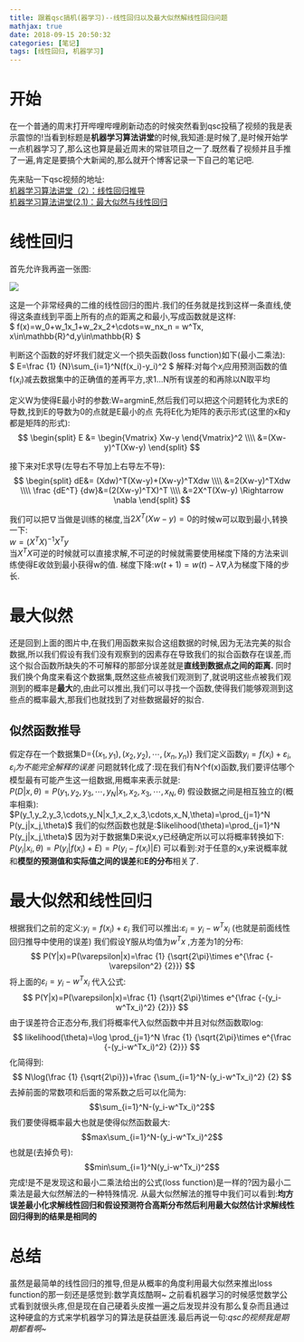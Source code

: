 ```yaml
---
title: 跟着qsc搞机(器学习)--线性回归以及最大似然解线性回归问题
mathjax: true
date: 2018-09-15 20:50:32
categories: [笔记]
tags: [线性回归, 机器学习]
---
```

[](#开始 "开始")开始
==============

在一个普通的周末打开哔哩哔哩刷新动态的时候突然看到qsc投稿了视频的我是表示震惊的!当看到标题是**机器学习算法讲堂**的时候,我知道:是时候了,是时候开始学一点机器学习了,那么这也算是最近周末的常驻项目之一了.既然看了视频并且手推了一遍,肯定是要搞个大新闻的,那么就开个博客记录一下自己的笔记吧.

先来贴一下qsc视频的地址:  
[机器学习算法讲堂（2）：线性回归推导](https://www.bilibili.com/video/av31332007)  
[机器学习算法讲堂(2.1)：最大似然与线性回归](https://www.bilibili.com/video/av31420826)

[](#线性回归 "线性回归")线性回归
====================

首先允许我再盗一张图:

[![](https://upload.wikimedia.org/wikipedia/commons/thumb/3/3a/Linear_regression.svg/1200px-Linear_regression.svg.png)](https://upload.wikimedia.org/wikipedia/commons/thumb/3/3a/Linear_regression.svg/1200px-Linear_regression.svg.png)

这是一个非常经典的二维的线性回归的图片.我们的任务就是找到这样一条直线,使得这条直线到平面上所有的点的距离之和最小,写成函数就是这样:  
$ f(x)=w_0+w_1x_1+w_2x_2+\cdots=w_nx_n = w^Tx, x\in\mathbb{R}^d,y\in\mathbb{R} $
<!-- more -->
判断这个函数的好坏我们就定义一个损失函数(loss function)如下(最小二乘法):  
$ E=\frac {1} {N}\sum_{i=1}^N(f(x_i)-y_i)^2 $
解释:对每个$x_i$应用预测函数的值f($x_i$)减去数据集中的正确值的差再平方,求1…N所有误差的和再除以N取平均

定义W为使得E最小时的参数:W=argminE,然后我们可以把这个问题转化为求E的导数,找到E的导数为0的点就是E最小的点
先将E化为矩阵的表示形式(这里的x和y都是矩阵的形式):
$$
\begin{split}
E &= \begin{Vmatrix} Xw-y \end{Vmatrix}^2 \\\\
  &=(Xw-y)^T(Xw-y)
\end{split}
$$

接下来对E求导(左导右不导加上右导左不导):
$$
\begin{split}
dE&= (Xdw)^T(Xw-y)+(Xw-y)^TXdw \\\\
&=2(Xw-y)^TXdw \\\\
\frac {dE^T} {dw}&=(2(Xw-y)^TX)^T \\\\
&=2X^T(Xw-y) \Rightarrow \nabla
\end{split}
$$

我们可以把$\nabla$当做是训练的梯度,当$2X^T(Xw-y)=0$的时候w可以取到最小,转换一下:  
$w=(X^TX)^{-1}X^Ty$  
当$X^TX$可逆的时候就可以直接求解,不可逆的时候就需要使用梯度下降的方法来训练使得E收敛到最小获得w的值.
梯度下降:$w(t+1)=w(t)-\lambda\nabla$,$\lambda$为梯度下降的步长.

[](#最大似然 "最大似然")最大似然
====================

还是回到上面的图片中,在我们用函数来拟合这组数据的时候,因为无法完美的拟合数据,所以我们假设有我们没有观察到的因素存在导致我们的拟合函数存在误差,而这个拟合函数所缺失的不可解释的那部分误差就是**直线到数据点之间的距离.**
同时我们换个角度来看这个数据集,既然这些点被我们观测到了,就说明这些点被我们观测到的概率是**最大**的,由此可以推出,我们可以寻找一个函数,使得我们能够观测到这些点的概率最大,那我们也就找到了对些数据最好的拟合.

[](#似然函数推导 "似然函数推导")似然函数推导
--------------------------

假定存在一个数据集D=$\lbrace(x_1,y_1),(x_2,y_2),\cdots,(x_n,y_n)\rbrace$
我们定义函数$y_i=f(x_i)+\varepsilon_i,\varepsilon_i为不能完全解释的误差$
问题就转化成了:现在我们有N个f(x)函数,我们要评估哪个模型最有可能产生这一组数据,用概率来表示就是:  
$P(D|x,\theta)=P(y_1,y_2,y_3,\cdots,y_N|x_1,x_2,x_3,\cdots,x_N,\theta)$
假设数据之间是相互独立的(概率相乘):  
$P(y_1,y_2,y_3,\cdots,y_N|x_1,x_2,x_3,\cdots,x_N,\theta)=\prod_{j=1}^N P(y_j|x_j,\theta)$
我们的似然函数也就是:$likelihood(\theta)=\prod_{j=1}^N P(y_j|x_j,\theta)$
因为对于数据集D来说x,y已经确定所以可以将概率转换如下:  
$P(y_i|x_i,\theta)=P(y_i|f(x_i)+E)=P(y_i-f(x_i)|E)$
可以看到:对于任意的x,y来说概率就和**模型的预测值和实际值之间的误差**和**E的分布**相关了.

[](#最大似然和线性回归 "最大似然和线性回归")最大似然和线性回归
===================================

根据我们之前的定义:$y_i=f(x_i)+\varepsilon_i$ 我们可以推出:$\varepsilon_i=y_i-w^Tx_i$ (也就是前面线性回归推导中使用的误差)
我们假设Y服从均值为$w^Tx$ ,方差为1的分布:
$$
P(Y|x)=P(\varepsilon|x)=\frac {1} {\sqrt{2\pi}\times e^{\frac {-\varepsilon^2} {2}}}
$$
将上面的$\varepsilon_i=y_i-w^Tx_i$ 代入公式:
$$
P(Y|x)=P(\varepsilon|x)=\frac {1} {\sqrt{2\pi}\times e^{\frac {-(y_i-w^Tx_i)^2} {2}}}
$$
由于误差符合正态分布,我们将概率代入似然函数中并且对似然函数取log:
$$
likelihood(\theta)=\log \prod_{j=1}^N \frac {1} {\sqrt{2\pi}\times e^{\frac {-(y_i-w^Tx_i)^2} {2}}}
$$
化简得到:
$$
N\log(\frac {1} {\sqrt{2\pi}})+\frac {\sum_{i=1}^N-(y_i-w^Tx_i)^2} {2}
$$
去掉前面的常数项和后面的常系数之后可以化简为:
$$\sum_{i=1}^N-(y_i-w^Tx_i)^2$$
我们要使得概率最大也就是使得似然函数最大:
$$max\sum_{i=1}^N-(y_i-w^Tx_i)^2$$
也就是(去掉负号):
$$min\sum_{i=1}^N(y_i-w^Tx_i)^2$$
完成!是不是发现这和最小二乘法给出的公式(loss function)是一样的?因为最小二乘法是最大似然解法的一种特殊情况.
从最大似然解法的推导中我们可以看到:**均方误差最小化求解线性回归和假设预测符合高斯分布然后利用最大似然估计求解线性回归得到的结果是相同的**

[](#总结 "总结")总结
==============

虽然是最简单的线性回归的推导,但是从概率的角度利用最大似然来推出loss function的那一刻还是感觉到:数学真炫酷啊~
之前看机器学习的时候感觉数学公式看到就很头疼,但是现在自己硬着头皮推一遍之后发现并没有那么复杂而且通过这种硬盒的方式来学机器学习的算法是获益匪浅.最后再说一句:_qsc的视频我是期期都看啊~_